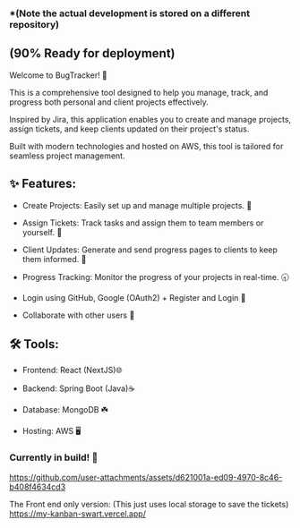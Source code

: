 ### *(Note the actual development is stored on a different repository)
## (90% Ready for deployment)
Welcome to BugTracker! 🚀

This is a comprehensive tool designed to help you manage, track, and progress both personal and client projects effectively. 

Inspired by Jira, this application enables you to create and manage projects, assign tickets, and keep clients updated on their project's status. 

Built with modern technologies and hosted on AWS, this tool is tailored for seamless project management.


## ✨ Features:

- Create Projects: Easily set up and manage multiple projects. 🔋

- Assign Tickets: Track tasks and assign them to team members or yourself. 🎫

- Client Updates: Generate and send progress pages to clients to keep them informed. 👥

- Progress Tracking: Monitor the progress of your projects in real-time. 🕣

- Login using GitHub, Google (OAuth2) + Register and Login 🔐

- Collaborate with other users 🤝

##  🛠️ Tools:
- Frontend: React (NextJS)🌐

- Backend: Spring Boot (Java)☕️

- Database: MongoDB ☘️

- Hosting: AWS 🖥️

### Currently in build! 🚧
  


https://github.com/user-attachments/assets/d621001a-ed09-4970-8c46-b408f4634cd3

The Front end only version:
(This just uses local storage to save the tickets)
https://my-kanban-swart.vercel.app/

